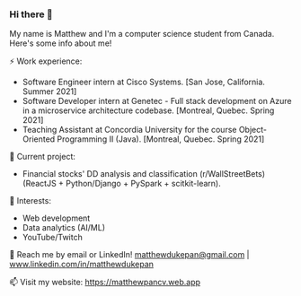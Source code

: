 ### Hi there 👋

My name is Matthew and I'm a computer science student from Canada. Here's some info about me!

⚡ Work experience: <br>
- Software Engineer intern at Cisco Systems. [San Jose, California. Summer 2021]
- Software Developer intern at Genetec - Full stack development on Azure in a microservice architecture codebase. [Montreal, Quebec. Spring 2021]
- Teaching Assistant at Concordia University for the course Object-Oriented Programming II (Java). [Montreal, Quebec. Spring 2021]

🔭 Current project: 
- Financial stocks' DD analysis and classification (r/WallStreetBets) (ReactJS + Python/Django + PySpark + scitkit-learn).

🌱 Interests:
- Web development
- Data analytics (AI/ML)
- YouTube/Twitch

💬 Reach me by email or LinkedIn! matthewdukepan@gmail.com | www.linkedin.com/in/matthewdukepan

📫 Visit my website: https://matthewpancv.web.app

<!--[![Top Langs](https://github-readme-stats.vercel.app/api/top-langs/?username=fryingpannn&layout=compact&hide=tex)](https://github.com/anuraghazra/github-readme-stats)-->

<!--
**Fryingpannn/Fryingpannn** is a ✨ _special_ ✨ repository because its `README.md` (this file) appears on your GitHub profile.

Here are some ideas to get you started:

- 🔭 I’m currently working on ...
- 🌱 I’m currently learning ...
- 👯 I’m looking to collaborate on ...
- 🤔 I’m looking for help with ...
- 💬 Ask me about ...
- 📫 How to reach me: ...
- 😄 Pronouns: ...
- ⚡ Fun fact: ...
-->
